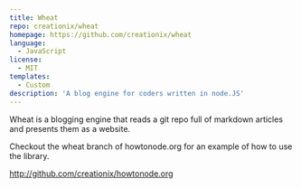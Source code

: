 ```yaml
---
title: Wheat
repo: creationix/wheat
homepage: https://github.com/creationix/wheat
language:
  - JavaScript
license:
  - MIT
templates:
  - Custom
description: 'A blog engine for coders written in node.JS'
---
```


Wheat is a blogging engine that reads a git repo full of markdown articles and presents them as a website.

Checkout the wheat branch of howtonode.org for an example of how to use the library.

http://github.com/creationix/howtonode.org
